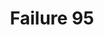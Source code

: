---
title: Failure 95
description: "Failure of Success Criterion 1.4.13 due to content shown on hover not being hoverable"
url: https://www.w3.org/WAI/WCAG21/Techniques/failures/F95
---